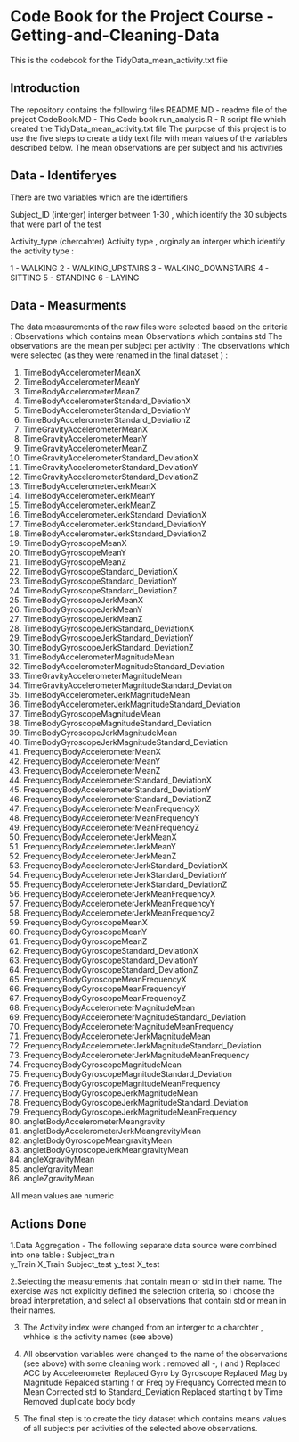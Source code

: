 # Code Book for the Project Course  -  Getting-and-Cleaning-Data
This is the codebook for the TidyData_mean_activity.txt file

## Introduction 
The repository contains the following files 
README.MD - readme file of the project 
CodeBook.MD - This Code book 
run_analysis.R - R script file which created the TidyData_mean_activity.txt file
The purpose of this project is to use the five steps to create a tidy text file with mean values of the variables described below. The mean observations are per subject and his activities 

## Data - Identiferyes 
There are two variables which are the identifiers 

Subject_ID (interger)
 interger between 1-30 , which identify the 30 subjects that were part of the test 

Activity_type (chercahter)
Activity type , orginaly an interger which identify the activity type :

1 - WALKING
2 - WALKING_UPSTAIRS
3 - WALKING_DOWNSTAIRS
4 - SITTING
5 - STANDING
6 - LAYING

## Data - Measurments 
The data measurements of the raw files were selected based on the criteria :
Observations which contains mean 
Observations which contains std 
The observations are the mean per subject per activity : 
The observations which were selected (as they were renamed in the final dataset ) :
1.	TimeBodyAccelerometerMeanX
2.	TimeBodyAccelerometerMeanY
3.	TimeBodyAccelerometerMeanZ
4.	TimeBodyAccelerometerStandard_DeviationX
5.	TimeBodyAccelerometerStandard_DeviationY
6.	TimeBodyAccelerometerStandard_DeviationZ
7.	TimeGravityAccelerometerMeanX
8.	TimeGravityAccelerometerMeanY
9.	TimeGravityAccelerometerMeanZ
10.	TimeGravityAccelerometerStandard_DeviationX
11.	TimeGravityAccelerometerStandard_DeviationY
12.	TimeGravityAccelerometerStandard_DeviationZ
13.	TimeBodyAccelerometerJerkMeanX
14.	TimeBodyAccelerometerJerkMeanY
15.	TimeBodyAccelerometerJerkMeanZ
16.	TimeBodyAccelerometerJerkStandard_DeviationX
17.	TimeBodyAccelerometerJerkStandard_DeviationY
18.	TimeBodyAccelerometerJerkStandard_DeviationZ
19.	TimeBodyGyroscopeMeanX
20.	TimeBodyGyroscopeMeanY
21.	TimeBodyGyroscopeMeanZ
22.	TimeBodyGyroscopeStandard_DeviationX
23.	TimeBodyGyroscopeStandard_DeviationY
24.	TimeBodyGyroscopeStandard_DeviationZ
25.	TimeBodyGyroscopeJerkMeanX
26.	TimeBodyGyroscopeJerkMeanY
27.	TimeBodyGyroscopeJerkMeanZ
28.	TimeBodyGyroscopeJerkStandard_DeviationX
29.	TimeBodyGyroscopeJerkStandard_DeviationY
30.	TimeBodyGyroscopeJerkStandard_DeviationZ
31.	TimeBodyAccelerometerMagnitudeMean
32.	TimeBodyAccelerometerMagnitudeStandard_Deviation
33.	TimeGravityAccelerometerMagnitudeMean
34.	TimeGravityAccelerometerMagnitudeStandard_Deviation
35.	TimeBodyAccelerometerJerkMagnitudeMean
36.	TimeBodyAccelerometerJerkMagnitudeStandard_Deviation
37.	TimeBodyGyroscopeMagnitudeMean
38.	TimeBodyGyroscopeMagnitudeStandard_Deviation
39.	TimeBodyGyroscopeJerkMagnitudeMean
40.	TimeBodyGyroscopeJerkMagnitudeStandard_Deviation
41.	FrequencyBodyAccelerometerMeanX
42.	FrequencyBodyAccelerometerMeanY
43.	FrequencyBodyAccelerometerMeanZ
44.	FrequencyBodyAccelerometerStandard_DeviationX
45.	FrequencyBodyAccelerometerStandard_DeviationY
46.	FrequencyBodyAccelerometerStandard_DeviationZ
47.	FrequencyBodyAccelerometerMeanFrequencyX
48.	FrequencyBodyAccelerometerMeanFrequencyY
49.	FrequencyBodyAccelerometerMeanFrequencyZ
50.	FrequencyBodyAccelerometerJerkMeanX
51.	FrequencyBodyAccelerometerJerkMeanY
52.	FrequencyBodyAccelerometerJerkMeanZ
53.	FrequencyBodyAccelerometerJerkStandard_DeviationX
54.	FrequencyBodyAccelerometerJerkStandard_DeviationY
55.	FrequencyBodyAccelerometerJerkStandard_DeviationZ
56.	FrequencyBodyAccelerometerJerkMeanFrequencyX
57.	FrequencyBodyAccelerometerJerkMeanFrequencyY
58.	FrequencyBodyAccelerometerJerkMeanFrequencyZ
59.	FrequencyBodyGyroscopeMeanX
60.	FrequencyBodyGyroscopeMeanY
61.	FrequencyBodyGyroscopeMeanZ
62.	FrequencyBodyGyroscopeStandard_DeviationX
63.	FrequencyBodyGyroscopeStandard_DeviationY
64.	FrequencyBodyGyroscopeStandard_DeviationZ
65.	FrequencyBodyGyroscopeMeanFrequencyX
66.	FrequencyBodyGyroscopeMeanFrequencyY
67.	FrequencyBodyGyroscopeMeanFrequencyZ
68.	FrequencyBodyAccelerometerMagnitudeMean
69.	FrequencyBodyAccelerometerMagnitudeStandard_Deviation
70.	FrequencyBodyAccelerometerMagnitudeMeanFrequency
71.	FrequencyBodyAccelerometerJerkMagnitudeMean
72.	FrequencyBodyAccelerometerJerkMagnitudeStandard_Deviation
73.	FrequencyBodyAccelerometerJerkMagnitudeMeanFrequency
74.	FrequencyBodyGyroscopeMagnitudeMean
75.	FrequencyBodyGyroscopeMagnitudeStandard_Deviation
76.	FrequencyBodyGyroscopeMagnitudeMeanFrequency
77.	FrequencyBodyGyroscopeJerkMagnitudeMean
78.	FrequencyBodyGyroscopeJerkMagnitudeStandard_Deviation
79.	FrequencyBodyGyroscopeJerkMagnitudeMeanFrequency
80.	angletBodyAccelerometerMeangravity
81.	angletBodyAccelerometerJerkMeangravityMean
82.	angletBodyGyroscopeMeangravityMean
83.	angletBodyGyroscopeJerkMeangravityMean
84.	angleXgravityMean
85.	angleYgravityMean
86.	angleZgravityMean

All mean values are numeric
## Actions Done 

1.Data Aggregation - The following separate data source were combined into one table : 
Subject_train  
y_Train 
X_Train
Subject_test
y_test
X_test

2.Selecting the measurements that contain mean or std in their name. The exercise was not explicitly defined the selection criteria, so I choose the broad interpretation, and select all observations that contain std or mean in their names.

3. The Activity index were changed from an interger to a charchter , whhice is the activity names (see above)

4. All observation variables were changed to the name of the observations (see above) with some cleaning work : 
  removed all -, ( and ) 
  Replaced ACC by Acceleerometer
  Replaced Gyro by  Gyroscope
  Replaced Mag by Magnitude 
  Repalced starting f or Freq by Frequancy 
  Corrected mean to Mean 
  Corrected std  to Standard_Deviation
  Replaced starting t by Time 
  Removed duplicate body body 
  
5. The final step is to create the tidy dataset which contains means values of all subjects per activities of the selected above observations.





